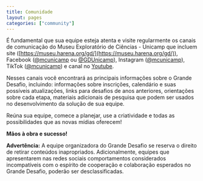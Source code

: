 ```yaml
---
title: Comunidade
layout: pages
categories: ["community"]
---
```


É fundamental que sua equipe esteja atenta e visite regularmente os canais de comunicação do Museu Exploratório de Ciências - Unicamp que incluem site ([https://museu.harena.org/gd/](https://museu.harena.org/gd/)), Facebook ([@mcunicamp](https://pt-br.facebook.com/mcunicamp) ou [@GDUnicamp](https://www.facebook.com/GDUnicamp/)), Instagram ([@mcunicamp](https://www.instagram.com/mcunicamp/)), TikTok ([@mcunicamp](https://www.tiktok.com/@mcunicamp)) e canal no [Youtube](https://www.youtube.com/@mcunicamp).

Nesses canais você encontrará as principais informações sobre o Grande Desafio, incluindo: informações sobre inscrições, calendário e suas possíveis atualizações, links para desafios de anos anteriores, orientações sobre cada etapa, materiais adicionais de pesquisa que podem ser usados no desenvolvimento da solução de sua equipe.

Reúna sua equipe, comece a planejar, use a criatividade e todas as possibilidades que as novas mídias oferecem! 

**Mãos à obra e sucesso!**

**Advertência:** A equipe organizadora do Grande Desafio se reserva o direito de retirar conteúdos inapropriados. Adicionalmente, equipes que apresentarem nas redes sociais comportamentos considerados incompatíveis com o espírito de cooperação e colaboração esperados no Grande Desafio, poderão ser desclassificadas.
